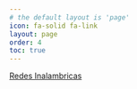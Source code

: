 ```yaml
---
# the default layout is 'page'
icon: fa-solid fa-link
layout: page
order: 4
toc: true
---
```


[Redes Inalambricas](https://docs.google.com/presentation/d/16uUI0rRn6ZcwugfSusHPXXxBoMlWn7zMi7Jb4lO-TVo/edit?usp=sharing)

